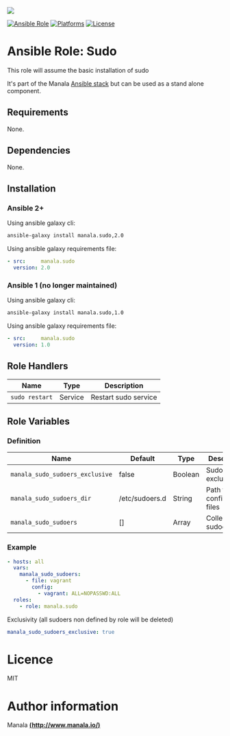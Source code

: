 <img src="http://www.elao.com/images/corpo/logo_red_small.png"/>

[![Ansible Role](https://img.shields.io/ansible/role/5534.svg?style=plastic)](https://galaxy.ansible.com/list#/roles/5534) [![Platforms](https://img.shields.io/badge/platforms-debian-lightgrey.svg?style=plastic)](#) [![License](http://img.shields.io/:license-mit-lightgrey.svg?style=plastic)](#)

# Ansible Role: Sudo

This role will assume the basic installation of sudo

It's part of the Manala <a href="http://www.manala.io" target="_blank">Ansible stack</a> but can be used as a stand alone component.

## Requirements

None.

## Dependencies

None.

## Installation

### Ansible 2+

Using ansible galaxy cli:

```bash
ansible-galaxy install manala.sudo,2.0
```

Using ansible galaxy requirements file:

```yaml
- src:     manala.sudo
  version: 2.0
```

### Ansible 1 (no longer maintained)

Using ansible galaxy cli:

```bash
ansible-galaxy install manala.sudo,1.0
```

Using ansible galaxy requirements file:

```yaml
- src:     manala.sudo
  version: 1.0
```

## Role Handlers

|Name|Type|Description|
|----|-----------|-------|
`sudo restart`|Service|Restart sudo service

## Role Variables

### Definition

| Name                            | Default         | Type    | Description                       |
| ------------------------------- | --------------- | ------- | --------------------------------- |
| `manala_sudo_sudoers_exclusive` | false           | Boolean | Sudoers files exclusivity         |
| `manala_sudo_sudoers_dir`       | /etc/sudoers.d  | String  | Path to sudo configuration files  |
| `manala_sudo_sudoers`           | []              | Array   | Collection of sudoers             |

### Example

```yaml
- hosts: all
  vars:
    manala_sudo_sudoers:
      - file: vagrant
        config:
          - vagrant: ALL=NOPASSWD:ALL
  roles:
    - role: manala.sudo

```

Exclusivity (all sudoers non defined by role will be deleted)

```yaml
manala_sudo_sudoers_exclusive: true
```

# Licence

MIT

# Author information

Manala [**(http://www.manala.io/)**](http://www.manala.io)
